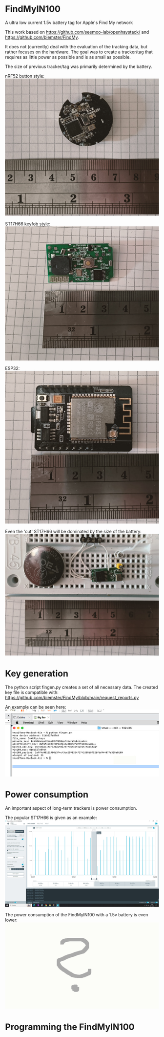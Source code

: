 # FindMyIN100
A ultra low current 1.5v battery tag for Apple's Find My network

This work based on https://github.com/seemoo-lab/openhaystack/ and https://github.com/biemster/FindMy.

It does not (currently) deal with the evaluation of the tracking data, but rather focuses on the hardware.
The goal was to create a tracker/tag that requires as little power as possible and is as small as possible.

The size of previous tracker/tag was primarily determined by the battery.

nRF52 button style:
<img src="https://github.com/Cyl0nius/FindMyIN100/blob/main/Image3.jpg">

ST17H66 keyfob style: 
<img src="https://github.com/Cyl0nius/FindMyIN100/blob/main/Image1.jpg">

ESP32:
<img src="https://github.com/Cyl0nius/FindMyIN100/blob/main/Image4.jpg">

Even the 'cut' ST17H66 will be dominated by the size of the battery:
<img src="https://github.com/Cyl0nius/FindMyIN100/blob/main/Image2.jpg">

# Key generation
The python script fingen.py creates a set of all necessary data. The created key file is compatible with: https://github.com/biemster/FindMy/blob/main/request_reports.py

An example can be seen here:
<img src="https://github.com/Cyl0nius/FindMyIN100/blob/main/Image5.jpg">

# Power consumption
An important aspect of long-term trackers is power consumption.

The popular ST17H66 is given as an example:
<img src="https://github.com/Cyl0nius/FindMyIN100/blob/main/Image6.jpg">

The power consumption of the FindMyIN100 with a 1.5v battery is even lower:
<img src="https://github.com/Cyl0nius/FindMyIN100/blob/main/Image7.jpg">

# Programming the FindMyIN100



